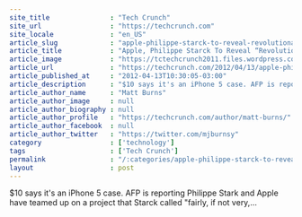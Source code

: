 ```yaml
---
site_title               : "Tech Crunch"
site_url                 : "https://techcrunch.com"
site_locale              : "en_US"
article_slug             : "apple-philippe-starck-to-reveal-revolutionary-project-prior-to-christmas"
article_title            : "Apple, Philippe Starck To Reveal “Revolutionary” Project Prior To Christmas"
article_image            : "https://tctechcrunch2011.files.wordpress.com/2012/04/philippe-stark-apple.jpg?w=600&h=136&crop=1"
article_url              : "https://techcrunch.com/2012/04/13/apple-philippe-stark-to-reveal-revolutionary-project-prior-to-christmas/"
article_published_at     : "2012-04-13T10:30:05-03:00"
article_description      : "$10 says it's an iPhone 5 case. AFP is reporting Philippe Stark and Apple have teamed up on a project that Starck called 'fairly, if not very,..."
article_author_name      : "Matt Burns"
article_author_image     : null
article_author_biography : null
article_author_profile   : "https://techcrunch.com/author/matt-burns/"
article_author_facebook  : null
article_author_twitter   : "https://twitter.com/mjburnsy"
category                 : ['technology']
tags                     : ['Tech Crunch']
permalink                : "/:categories/apple-philippe-starck-to-reveal-revolutionary-project-prior-to-christmas/"
layout                   : post
---
```


$10 says it's an iPhone 5 case. AFP is reporting Philippe Stark and Apple have teamed up on a project that Starck called "fairly, if not very,...

